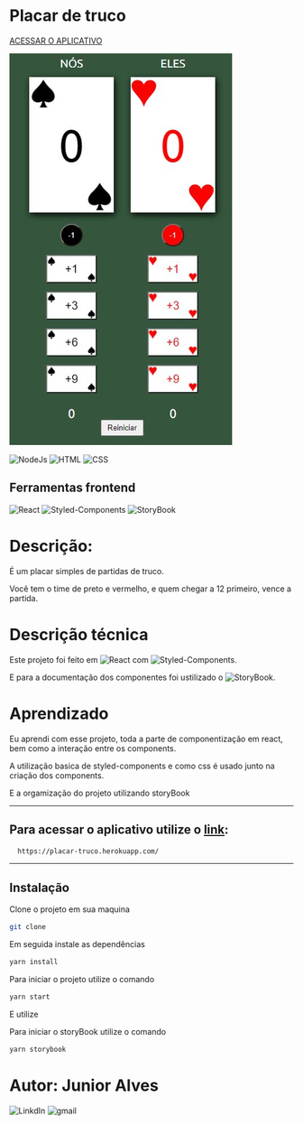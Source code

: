 # Placar de truco
[ACESSAR O APLICATIVO](https://placar-truco.herokuapp.com/)

![Alt Text](/src/assets/truco.jpg)

![NodeJs](https://img.shields.io/badge/JavaScript-NODEJS-green) ![HTML](https://img.shields.io/badge/HTML-HTML5-orange) ![CSS](https://img.shields.io/badge/STYLE-CSS3-blue)

## Ferramentas frontend
![React](https://img.shields.io/badge/JavaScript-REACT-blue) ![Styled-Components](https://img.shields.io/badge/React-Styled--components-orange) ![StoryBook](https://img.shields.io/badge/REACT-StoryBook-ff69b4)

# Descrição:
É um placar simples de partidas de truco.

Você tem o time de preto e vermelho, e quem chegar a 12 primeiro, vence a partida.

# Descrição técnica
Este projeto foi feito em ![React](https://img.shields.io/badge/JavaScript-REACT-blue) com ![Styled-Components](https://img.shields.io/badge/React-Styled--components-orange).

E para a documentação dos componentes foi ustilizado o ![StoryBook](https://img.shields.io/badge/REACT-StoryBook-ff69b4).

# Aprendizado
Eu aprendi com esse projeto, toda a parte de componentização em react, bem como a interação entre os components.

A utilização basica de styled-components e como css é usado junto na criação dos components.

E a orgamização do projeto utilizando storyBook

---
## Para acessar o aplicativo utilize o [link](https://placar-truco.herokuapp.com/):
```
  https://placar-truco.herokuapp.com/
```
---
## Instalação
Clone o projeto em sua maquina
~~~bash
git clone
~~~

Em seguida instale as dependências
~~~bash
yarn install
~~~

Para iniciar o projeto utilize o comando
~~~bash
yarn start
~~~
E utilize

Para iniciar o storyBook utilize o comando
~~~bash
yarn storybook
~~~
# Autor: Junior Alves
![LinkdIn](https://img.shields.io/badge/LinkedIn-Junior%20Alves-blue?link=https://img.shields.io/badge/LinkedIn-Junior%20Alves-blue)
![gmail](https://img.shields.io/badge/Gmail-jrnalves%40gmail.com-red)
